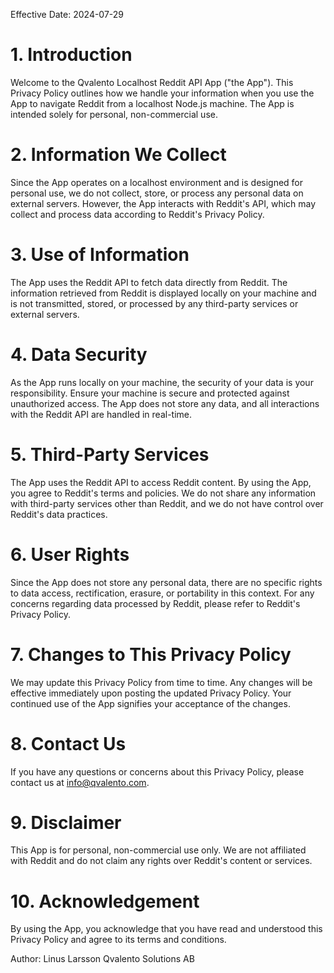 Effective Date: 2024-07-29

# 1. Introduction
Welcome to the Qvalento Localhost Reddit API App ("the App"). This Privacy Policy outlines how we handle your information when you use the App to navigate Reddit from a localhost Node.js machine. The App is intended solely for personal, non-commercial use.

# 2. Information We Collect
Since the App operates on a localhost environment and is designed for personal use, we do not collect, store, or process any personal data on external servers. However, the App interacts with Reddit's API, which may collect and process data according to Reddit's Privacy Policy.

# 3. Use of Information
The App uses the Reddit API to fetch data directly from Reddit. The information retrieved from Reddit is displayed locally on your machine and is not transmitted, stored, or processed by any third-party services or external servers.

# 4. Data Security
As the App runs locally on your machine, the security of your data is your responsibility. Ensure your machine is secure and protected against unauthorized access. The App does not store any data, and all interactions with the Reddit API are handled in real-time.

# 5. Third-Party Services
The App uses the Reddit API to access Reddit content. By using the App, you agree to Reddit's terms and policies. We do not share any information with third-party services other than Reddit, and we do not have control over Reddit's data practices.

# 6. User Rights
Since the App does not store any personal data, there are no specific rights to data access, rectification, erasure, or portability in this context. For any concerns regarding data processed by Reddit, please refer to Reddit's Privacy Policy.

# 7. Changes to This Privacy Policy
We may update this Privacy Policy from time to time. Any changes will be effective immediately upon posting the updated Privacy Policy. Your continued use of the App signifies your acceptance of the changes.

# 8. Contact Us
If you have any questions or concerns about this Privacy Policy, please contact us at info@qvalento.com.

# 9. Disclaimer
This App is for personal, non-commercial use only. We are not affiliated with Reddit and do not claim any rights over Reddit's content or services.

# 10. Acknowledgement
By using the App, you acknowledge that you have read and understood this Privacy Policy and agree to its terms and conditions.

Author:
Linus Larsson
Qvalento Solutions AB
